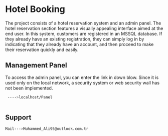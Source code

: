 
# Hotel Booking

The project consists of a hotel reservation system and an admin panel. The hotel reservation section features a visually appealing interface aimed at the end user. In this system, customers are registered in an MSSQL database. If they already have an existing registration, they can simply log in by indicating that they already have an account, and then proceed to make their reservation quickly and easily.




## Management Panel
To access the admin panel, you can enter the link in down blow. Since it is used only on the local network, a security system or web security wall has not been implemented.

 ```bash
  ---->localhost/Panel
  
 ```

  
## Support



  ```bash
  Mail--->Muhammed_Ali95@outlook.com.tr

  
 ```


  
